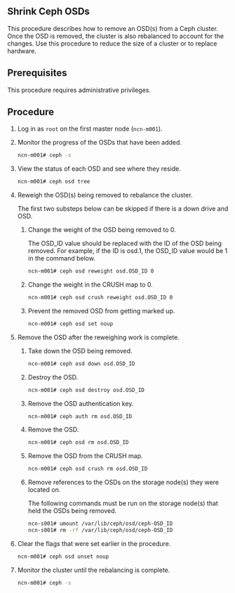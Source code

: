 ## Shrink Ceph OSDs

This procedure describes how to remove an OSD\(s\) from a Ceph cluster. Once the OSD is removed, the cluster is also rebalanced to account for the changes. Use this procedure to reduce the size of a cluster or to replace hardware.

## Prerequisites

This procedure requires administrative privileges.

## Procedure

1. Log in as `root` on the first master node \(`ncn-m001`\).

1. Monitor the progress of the OSDs that have been added.

    ```bash
    ncn-m001# ceph -s
    ```

1. View the status of each OSD and see where they reside.

    ```bash
    ncn-m001# ceph osd tree
    ```

1. Reweigh the OSD\(s\) being removed to rebalance the cluster.

    The first two substeps below can be skipped if there is a down drive and OSD.

    1. Change the weight of the OSD being removed to 0.

        The OSD\_ID value should be replaced with the ID of the OSD being removed. For example, if the ID is osd.1, the OSD\_ID value would be 1 in the command below.

        ```bash
        ncn-m001# ceph osd reweight osd.OSD_ID 0
        ```

    1. Change the weight in the CRUSH map to 0.

        ```bash
        ncn-m001# ceph osd crush reweight osd.OSD_ID 0
        ```

    1. Prevent the removed OSD from getting marked up.

        ```bash
        ncn-m001# ceph osd set noup
        ```

1. Remove the OSD after the reweighing work is complete.

    1. Take down the OSD being removed.

        ```bash
        ncn-m001# ceph osd down osd.OSD_ID
        ```

    1. Destroy the OSD.

        ```bash
        ncn-m001# ceph osd destroy osd.OSD_ID
        ```

    1. Remove the OSD authentication key.

        ```bash
        ncn-m001# ceph auth rm osd.OSD_ID
        ```

    1. Remove the OSD.

        ```bash
        ncn-m001# ceph osd rm osd.OSD_ID
        ```

    1. Remove the OSD from the CRUSH map.

        ```bash
        ncn-m001# ceph osd crush rm osd.OSD_ID
        ```

    1. Remove references to the OSDs on the storage node\(s\) they were located on.

        The following commands must be run on the storage node\(s\) that held the OSDs being removed.

        ```bash
        ncn-s001# umount /var/lib/ceph/osd/ceph-OSD_ID
        ncn-s001# rm -rf /var/lib/ceph/osd/ceph-OSD_ID
        ```

1. Clear the flags that were set earlier in the procedure.

    ```bash
    ncn-m001# ceph osd unset noup
    ```

1. Monitor the cluster until the rebalancing is complete.

    ```bash
    ncn-m001# ceph -s
    ```


